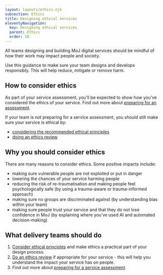 ```yaml
---
layout: layouts/ethics.njk
subsection: Ethics
title: Designing ethical services
eleventyNavigation:
  key: Designing ethical services
  parent: Ethics
  order: 10
---
```


All teams designing and building MoJ digital services should be mindful of how their work may impact people and society.

Use this guidance to make sure your team designs and develops responsibly. This will help reduce, mitigate or remove harm.

## How to consider ethics

As part of your service assessment, you’ll be expected to show how you’ve considered the ethics of your service. Find out more about [preparing for an assessment](/ethics/assessment).

If your team is not preparing for a service assessment, you should still make sure your service is ethical by:

- [considering the recommended ethical principles](/ethics/principles/)
- [doing an ethics review](/ethics/review/)

## Why you should consider ethics

There are many reasons to consider ethics. Some positive impacts include:

- making sure vulnerable people are not exploited or put in danger
- lowering the chances of your service harming people
- reducing the risk of re-traumatisation and making people feel psychologically safe (by using a trauma-aware or trauma-informed approach)
- making sure no groups are discriminated against (by understanding bias within your team)
- making sure people trust your service and that they do not lose confidence in MoJ (by explaining where you’ve used AI and automated decision-making)

## What delivery teams should do

1. [Consider ethical principles](/ethics/principles/) and make ethics a practical part of your design process.
2. [Do an ethics review](/ethics/review/) if appropriate for your service - this will help you understand the impact your service has on people.
3. Find out more about [preparing for a service assessment](/ethics/assessment/).
